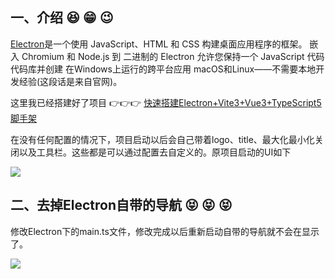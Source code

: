 ## 一、介绍 😆 😁 😉

[Electron](https://so.csdn.net/so/search?q=Electron&spm=1001.2101.3001.7020)是一个使用 JavaScript、HTML 和 CSS 构建桌面应用程序的框架。 嵌入 Chromium 和 Node.js 到 二进制的 Electron 允许您保持一个 JavaScript 代码代码库并创建 在Windows上运行的跨平台应用 macOS和Linux——不需要本地开发经验(这段话是来自官网)。

这里我已经搭建好了项目 👉👉👉 [快速搭建Electron+Vite3+Vue3+TypeScript5脚手架](https://blog.csdn.net/qq_19991931/article/details/130429607?spm=1001.2014.3001.5502 "快速搭建Electron+Vite3+Vue3+TypeScript5脚手架")

在没有任何配置的情况下，项目启动以后会自己带着logo、title、最大化最小化关闭以及工具栏。这些都是可以通过配置去自定义的。原项目启动的UI如下

![](https://img-blog.csdnimg.cn/e232ff644bfe4f97bf65bc5fb95b2253.png)

## 二、去掉Electron自带的导航 😝 😝 😝

修改Electron下的main.ts文件，修改完成以后重新启动自带的导航就不会在显示了。

![](https://img-blog.csdnimg.cn/c085e8a9df234964964557aa46c48a55.jpeg)